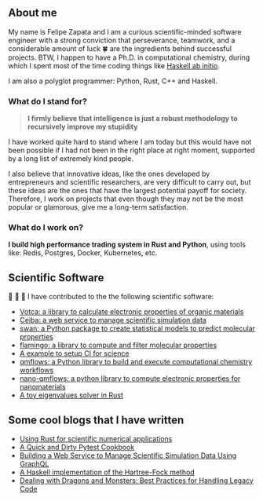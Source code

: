 ## About me

My name is Felipe Zapata and I am a curious scientific-minded software engineer with a strong conviction that perseverance, teamwork, and a considerable amount of luck 🍀 are the ingredients behind successful projects. BTW, I happen to have a Ph.D. in computational chemistry, during which I spent most of the time coding things like [Haskell ab initio](https://github.com/felipeZ/Haskell-abinitio).

I am also a polyglot programmer: Python, Rust, C++ and Haskell.

### What do I stand for?
> **I firmly believe that intelligence is just a robust methodology to recursively improve my stupidity**

I have worked quite hard to stand where I am today but this would have not been possible if I had not been in the right place at right moment, supported by a long list of extremely kind people.

I also believe that innovative ideas, like the ones developed by entrepreneurs and scientific researchers, are very difficult to carry out, but these ideas are the ones that have the largest potential payoff for society. Therefore, I work on projects that even though they may not be the most popular or glamorous, give me a long-term satisfaction. 

### What do I work on?
**I build high performance trading system in Rust and Python**, using tools like: Redis, Postgres, Docker, Kubernetes, etc.


## Scientific Software
🧬 🔭 🔬 I have contributed to the the following scientific software:
* [Votca: a library to calculate electronic properties of organic materials](https://github.com/votca/votca)
* [Ceiba: a web service to manage scientific simulation data](https://github.com/nlesc-nano/ceiba)
* [swan: a Python package to create statistical models to predict molecular properties](https://github.com/nlesc-nano/swan)
* [flamingo: a library to compute and filter molecular properties](https://github.com/nlesc-nano/flamingo)
* [A example to setup CI for science](https://github.com/ci-for-research/example-python-monte-carlo-pi)
* [qmflows: a Python library to build and execute computational chemistry workflows](https://github.com/SCM-NV/qmflows)
* [nano-qmflows: a python library to compute electronic properties for nanomaterials](https://github.com/SCM-NV/nano-qmflows)
* [A toy eigenvalues solver in Rust](https://github.com/felipeZ/eigenvalues)


## Some cool blogs that I have written
* [Using Rust for scientific numerical applications](https://blog.esciencecenter.nl/using-rust-for-scientific-numerical-applications-learning-from-past-experiences-798665d9f9f0)
* [A Quick and Dirty Pytest Cookbook](https://blog.esciencecenter.nl/a-quick-and-dirty-pytest-cookbook-58051a2980c3)
* [Building a Web Service to Manage Scientific Simulation Data Using GraphQL](https://blog.esciencecenter.nl/building-a-web-service-to-manage-scientific-simulation-data-using-graphql-a0bbf1c3f6e9)
* [A Haskell implementation of the Hartree-Fock method](https://themonadreader.files.wordpress.com/2013/03/issue214.pdf)
* [Dealing with Dragons and Monsters: Best Practices for Handling Legacy Code](https://blog.esciencecenter.nl/dealing-with-dragons-and-monsters-best-practices-for-handling-legacy-code-35bb9c939b7d)

